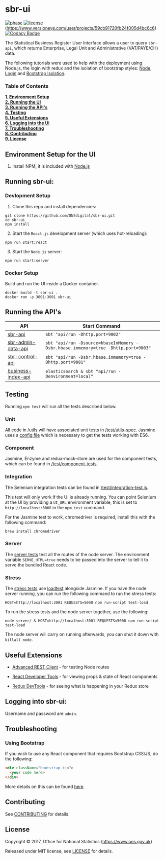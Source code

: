 # sbr-ui

[![phase](https://img.shields.io/badge/phase-ALPHA-blue.svg)](https://img.shields.io/badge/phase-ALPHA-blue.svg) [![license](https://img.shields.io/github/license/mashape/apistatus.svg)](./LICENSE) (https://www.versioneye.com/user/projects/59cb91720fb24f005d4bc6c6) [![Codacy Badge](https://api.codacy.com/project/badge/Grade/4e4fd30114bf491ba640872d0e902f3c)](https://www.codacy.com/app/ONSDigital/sbr-ui?utm_source=github.com&utm_medium=referral&utm_content=ONSdigital/sbr-ui&utm_campaign=badger)

The Statistical Business Register User Interface allows a user to query `sbr-api`, which returns Enterprise, Legal Unit and Administrative (VAT/PAYE/CH) data.

The following tutorials were used to help with the deployment using Node.js, the login with redux and the isolation of bootstrap styles: [Node](https://medium.com/@patriciolpezjuri/using-create-react-app-with-react-router-express-js-8fa658bf892d#.mt6bbdd8m
), [Login](https://github.com/mxstbr/login-flow) and [Bootstrap Isolation](https://formden.com/blog/isolate-bootstrap).

### Table of Contents
**[1. Environment Setup](#environment-setup-for-the-ui)**<br>
**[2. Running the UI](#running-sbr-ui)**<br>
**[3. Running the API's](#running-the-apis)**<br>
**[4. Testing](#testing)**<br>
**[5. Useful Extensions](#useful-extensions)**<br>
**[6. Logging into the UI](#logging-into-sbr-ui)**<br>
**[7. Troubleshooting](#troubleshooting)**<br>
**[8. Contributing](#contributing)**<br>
**[9. License](#license)**<br>

## Environment Setup for the UI

1. Install NPM, it is included with [Node.js](https://nodejs.org/en/)

## Running sbr-ui:

### Devlopment Setup

1. Clone this repo and install dependencies:

```shell
git clone https://github.com/ONSdigital/sbr-ui.git
cd sbr-ui
npm install
```

2. Start the `React.js` development server (which uses hot-reloading):

```shell
npm run start:react
```

3. Start the `Node.js` server:

```shell
npm run start:server
```

### Docker Setup

Build and run the UI inside a Docker container.

```shell
docker build -t sbr-ui .
docker run -p 3001:3001 sbr-ui
```

## Running the API's

| API                                                                    | Start Command                                                                     |
|------------------------------------------------------------------------|-----------------------------------------------------------------------------------|
| [sbr-api](https://github.com/ONSdigital/sbr-api)                       | `sbt "api/run -Dhttp.port=9002"`                                                  |
| [sbr-admin-data-api](https://github.com/ONSdigital/sbr-admin-data-api) | `sbt "api/run -Dsource=hbaseInMemory -Dsbr.hbase.inmemory=true -Dhttp.port=9003"` |
| [sbr-control-api](https://github.com/ONSdigital/sbr-control-api)       | `sbt "api/run -Dsbr.hbase.inmemory=true -Dhttp.port=9001"`                        |
| [business-index-api](https://github.com/ONSdigital/business-index-api) | `elasticsearch & sbt "api/run -Denvironment=local"`                               |

## Testing

Running `npm test` will run all the tests described below.

### Unit

All code in /utils will have associated unit tests in [/test/utils-spec](./test/utils-spec). Jasmine uses a [config file](./test/utils-unit-tests.js) which is necessary to get the tests working with ES6.

### Component

Jasmine, Enzyme and redux-mock-store are used for the component tests, which can be found in [/test/component-tests](./test/component-tests).

### Integration

The Selenium integration tests can be found in [/test/integration-test.js](./test/integration-test.js).

This test will only work if the UI is already running. You can point Selenium at the UI by providing a `UI_URL` environment variable, this is set to `http://localhost:3000` in the `npm test` command.

For the Jasmine test to work, chromedriver is required, install this with the following command:

```shell
brew install chromedriver
```

### Server

The [server tests](./test/server.test.js) test all the routes of the node server. The environment variable `SERVE_HTML=true` needs to be passed into the server to tell it to serve the bundled React code.

### Stress

The [stress tests](./test/loadtest-spec/loadtest-test.js) use [loadtest](https://github.com/alexfernandez/loadtest) alongside Jasmine. If you have the node server running, you can run the following command to run the stress tests:

`HOST=http://localhost:3001 REQUESTS=5000 npm run-script test-load`

To run the stress tests and the node server together, use the following:

`node server/ & HOST=http://localhost:3001 REQUESTS=5000 npm run-script test-load`

The node server will carry on running afterwards, you can shut it down with `killall node`.

## Useful Extensions

* [Advanced REST Client](https://chrome.google.com/webstore/detail/advanced-rest-client/hgmloofddffdnphfgcellkdfbfbjeloo) - for testing Node routes

* [React Developer Tools](https://chrome.google.com/webstore/detail/react-developer-tools/fmkadmapgofadopljbjfkapdkoienihi/related) - for viewing props & state of React components

* [Redux DevTools](https://chrome.google.com/webstore/detail/redux-devtools/lmhkpmbekcpmknklioeibfkpmmfibljd) - for seeing what is happening in your Redux store

## Logging into sbr-ui:

Username and password are `admin`.

## Troubleshooting

### Using Bootstrap

If you wish to use any React component that requires Bootstrap CSS/JS, do the following:

```html
<div className="bootstrap-iso">
  <your code here>
</div>
```

More details on this can be found [here](https://github.com/ONSdigital/sbr-ui/pull/50).

## Contributing

See [CONTRIBUTING](./CONTRIBUTING.md) for details.

## License

Copyright ©‎ 2017, Office for National Statistics (https://www.ons.gov.uk)

Released under MIT license, see [LICENSE](./LICENSE) for details.

